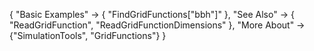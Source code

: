 {
  "Basic Examples" -> {
    "FindGridFunctions[\"bbh\"]"
    },
  "See Also" -> {
    "ReadGridFunction", "ReadGridFunctionDimensions"
   },
  "More About" -> {"SimulationTools", "GridFunctions"}
}
